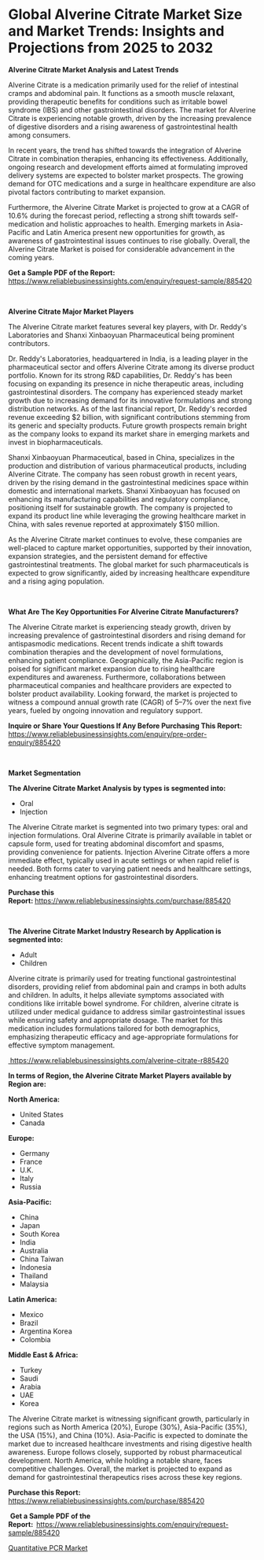 <p><h1>Global Alverine Citrate Market Size and Market Trends: Insights and Projections from 2025 to 2032</h1></p><p><strong>Alverine Citrate Market Analysis and Latest Trends</strong></p>
<p><p>Alverine Citrate is a medication primarily used for the relief of intestinal cramps and abdominal pain. It functions as a smooth muscle relaxant, providing therapeutic benefits for conditions such as irritable bowel syndrome (IBS) and other gastrointestinal disorders. The market for Alverine Citrate is experiencing notable growth, driven by the increasing prevalence of digestive disorders and a rising awareness of gastrointestinal health among consumers. </p><p>In recent years, the trend has shifted towards the integration of Alverine Citrate in combination therapies, enhancing its effectiveness. Additionally, ongoing research and development efforts aimed at formulating improved delivery systems are expected to bolster market prospects. The growing demand for OTC medications and a surge in healthcare expenditure are also pivotal factors contributing to market expansion. </p><p>Furthermore, the Alverine Citrate Market is projected to grow at a CAGR of 10.6% during the forecast period, reflecting a strong shift towards self-medication and holistic approaches to health. Emerging markets in Asia-Pacific and Latin America present new opportunities for growth, as awareness of gastrointestinal issues continues to rise globally. Overall, the Alverine Citrate Market is poised for considerable advancement in the coming years.</p></p>
<p><strong>Get a Sample PDF of the Report:&nbsp;</strong> <a href="https://www.reliablebusinessinsights.com/enquiry/request-sample/885420?utm_campaign=3025&utm_medium=2&utm_source=Github&utm_content=ia&utm_term=08032025&utm_id=alverine-citrate">https://www.reliablebusinessinsights.com/enquiry/request-sample/885420</a></p>
<p>&nbsp;</p>
<p><strong>Alverine Citrate Major Market Players</strong></p>
<p><p>The Alverine Citrate market features several key players, with Dr. Reddy's Laboratories and Shanxi Xinbaoyuan Pharmaceutical being prominent contributors. </p><p>Dr. Reddy's Laboratories, headquartered in India, is a leading player in the pharmaceutical sector and offers Alverine Citrate among its diverse product portfolio. Known for its strong R&D capabilities, Dr. Reddy's has been focusing on expanding its presence in niche therapeutic areas, including gastrointestinal disorders. The company has experienced steady market growth due to increasing demand for its innovative formulations and strong distribution networks. As of the last financial report, Dr. Reddy's recorded revenue exceeding $2 billion, with significant contributions stemming from its generic and specialty products. Future growth prospects remain bright as the company looks to expand its market share in emerging markets and invest in biopharmaceuticals.</p><p>Shanxi Xinbaoyuan Pharmaceutical, based in China, specializes in the production and distribution of various pharmaceutical products, including Alverine Citrate. The company has seen robust growth in recent years, driven by the rising demand in the gastrointestinal medicines space within domestic and international markets. Shanxi Xinbaoyuan has focused on enhancing its manufacturing capabilities and regulatory compliance, positioning itself for sustainable growth. The company is projected to expand its product line while leveraging the growing healthcare market in China, with sales revenue reported at approximately $150 million.</p><p>As the Alverine Citrate market continues to evolve, these companies are well-placed to capture market opportunities, supported by their innovation, expansion strategies, and the persistent demand for effective gastrointestinal treatments. The global market for such pharmaceuticals is expected to grow significantly, aided by increasing healthcare expenditure and a rising aging population.</p></p>
<p>&nbsp;</p>
<p><strong>What Are The Key Opportunities For Alverine Citrate Manufacturers?</strong></p>
<p><p>The Alverine Citrate market is experiencing steady growth, driven by increasing prevalence of gastrointestinal disorders and rising demand for antispasmodic medications. Recent trends indicate a shift towards combination therapies and the development of novel formulations, enhancing patient compliance. Geographically, the Asia-Pacific region is poised for significant market expansion due to rising healthcare expenditures and awareness. Furthermore, collaborations between pharmaceutical companies and healthcare providers are expected to bolster product availability. Looking forward, the market is projected to witness a compound annual growth rate (CAGR) of 5–7% over the next five years, fueled by ongoing innovation and regulatory support.</p></p>
<p><strong>Inquire or Share Your Questions If Any Before Purchasing This Report:</strong> <a href="https://www.reliablebusinessinsights.com/enquiry/pre-order-enquiry/885420?utm_campaign=3025&utm_medium=2&utm_source=Github&utm_content=ia&utm_term=08032025&utm_id=alverine-citrate">https://www.reliablebusinessinsights.com/enquiry/pre-order-enquiry/885420</a></p>
<p>&nbsp;</p>
<p><strong>Market Segmentation</strong></p>
<p><strong>The Alverine Citrate Market Analysis by types is segmented into:</strong></p>
<p><ul><li>Oral</li><li>Injection</li></ul></p>
<p><p>The Alverine Citrate market is segmented into two primary types: oral and injection formulations. Oral Alverine Citrate is primarily available in tablet or capsule form, used for treating abdominal discomfort and spasms, providing convenience for patients. Injection Alverine Citrate offers a more immediate effect, typically used in acute settings or when rapid relief is needed. Both forms cater to varying patient needs and healthcare settings, enhancing treatment options for gastrointestinal disorders.</p></p>
<p><strong>Purchase this Report:&nbsp;</strong><a href="https://www.reliablebusinessinsights.com/purchase/885420?utm_campaign=3025&utm_medium=2&utm_source=Github&utm_content=ia&utm_term=08032025&utm_id=alverine-citrate">https://www.reliablebusinessinsights.com/purchase/885420</a></p>
<p>&nbsp;</p>
<p><strong>The Alverine Citrate Market Industry Research by Application is segmented into:</strong></p>
<p><ul><li>Adult</li><li>Children</li></ul></p>
<p><p>Alverine citrate is primarily used for treating functional gastrointestinal disorders, providing relief from abdominal pain and cramps in both adults and children. In adults, it helps alleviate symptoms associated with conditions like irritable bowel syndrome. For children, alverine citrate is utilized under medical guidance to address similar gastrointestinal issues while ensuring safety and appropriate dosage. The market for this medication includes formulations tailored for both demographics, emphasizing therapeutic efficacy and age-appropriate formulations for effective symptom management.</p></p>
<p><a href="https://www.reliablebusinessinsights.com/alverine-citrate-r885420?utm_campaign=3025&utm_medium=2&utm_source=Github&utm_content=ia&utm_term=08032025&utm_id=alverine-citrate">&nbsp;https://www.reliablebusinessinsights.com/alverine-citrate-r885420</a></p>
<p><strong>In terms of Region, the Alverine Citrate Market Players available by Region are:</strong></p>
<p>
    <p> <strong> North America: </strong>
        <ul>
            <li>United States</li>
            <li>Canada</li>
        </ul>
        </p> 
    <p> <strong> Europe: </strong>
        <ul>
            <li>Germany</li>
            <li>France</li>
            <li>U.K.</li>
            <li>Italy</li>
            <li>Russia</li>
        </ul>
        </p> 
    <p> <strong> Asia-Pacific: </strong>
        <ul>
            <li>China</li>
            <li>Japan</li>
            <li>South Korea</li>
            <li>India</li>
            <li>Australia</li>
            <li>China Taiwan</li>
            <li>Indonesia</li>
            <li>Thailand</li>
            <li>Malaysia</li>
        </ul>
        </p> 
    <p> <strong> Latin America: </strong>
        <ul>
            <li>Mexico</li>
            <li>Brazil</li>
            <li>Argentina Korea</li>
            <li>Colombia</li>
        </ul>
        </p> 
    <p> <strong> Middle East & Africa: </strong>
        <ul>
            <li>Turkey</li>
            <li>Saudi</li>
            <li>Arabia</li>
            <li>UAE</li>
            <li>Korea</li>
        </ul>
    </p>
    </p>
<p><p>The Alverine Citrate market is witnessing significant growth, particularly in regions such as North America (20%), Europe (30%), Asia-Pacific (35%), the USA (15%), and China (10%). Asia-Pacific is expected to dominate the market due to increased healthcare investments and rising digestive health awareness. Europe follows closely, supported by robust pharmaceutical development. North America, while holding a notable share, faces competitive challenges. Overall, the market is projected to expand as demand for gastrointestinal therapeutics rises across these key regions.</p></p>
<p><strong>Purchase this Report: </strong><a href="https://www.reliablebusinessinsights.com/purchase/885420?utm_campaign=3025&utm_medium=2&utm_source=Github&utm_content=ia&utm_term=08032025&utm_id=alverine-citrate">https://www.reliablebusinessinsights.com/purchase/885420</a></p>
<p>&nbsp;<strong>Get a Sample PDF of the Report:&nbsp;&nbsp;</strong><a href="https://www.reliablebusinessinsights.com/enquiry/request-sample/885420?utm_campaign=3025&utm_medium=2&utm_source=Github&utm_content=ia&utm_term=08032025&utm_id=alverine-citrate">https://www.reliablebusinessinsights.com/enquiry/request-sample/885420</a></p>
<p><strong></strong></p>
<p><p><a href="https://github.com/guinoopandam/Market-Research-Report-List-1/blob/main/quantitative-pcr-market.md?utm_campaign=3025&utm_medium=2&utm_source=Github&utm_content=ia&utm_term=08032025&utm_id=alverine-citrate">Quantitative PCR Market</a></p></p>